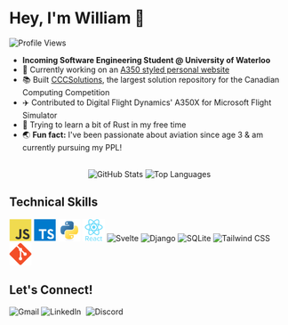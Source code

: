 # Hey, I'm William 👋

<img src="https://komarev.com/ghpvc/?username=tankman61&style=flat-square&color=blue" alt="Profile Views" />

- **Incoming Software Engineering Student @ University of Waterloo**
- 🔭 Currently working on an [A350 styled personal website](https://github.com/Tankman61/personal-website)
- 📚 Built [CCCSolutions](https://cccsolutions.ca), the largest solution repository for the Canadian Computing Competition
- ✈️ Contributed to Digital Flight Dynamics' A350X for Microsoft Flight Simulator
- 🌱 Trying to learn a bit of Rust in my free time
- 🌏 **Fun fact:** I've been passionate about aviation since age 3 & am currently pursuing my PPL!

<br>

<div align="center">
  <img src="https://github-readme-stats.vercel.app/api?username=tankman61&theme=nord&show_icons=true&hide_border=true&count_private=true" height="150" alt="GitHub Stats" />
  <img src="https://github-readme-stats.vercel.app/api/top-langs/?username=tankman61&theme=nord&show_icons=true&hide_border=true&layout=compact" height="150" alt="Top Languages" />
</div>

## Technical Skills

<div align="left">
  <img src="https://raw.githubusercontent.com/devicons/devicon/master/icons/javascript/javascript-original.svg" alt="JavaScript" width="40" height="40"/>
  <img src="https://raw.githubusercontent.com/devicons/devicon/master/icons/typescript/typescript-original.svg" alt="TypeScript" width="40" height="40"/>
  <img src="https://raw.githubusercontent.com/devicons/devicon/master/icons/python/python-original.svg" alt="Python" width="40" height="40"/>
  <img src="https://raw.githubusercontent.com/devicons/devicon/master/icons/react/react-original-wordmark.svg" alt="React" width="40" height="40"/>
  <img src="https://upload.wikimedia.org/wikipedia/commons/1/1b/Svelte_Logo.svg" alt="Svelte" width="40" height="40"/>
  <img src="https://cdn.worldvectorlogo.com/logos/django.svg" alt="Django" width="40" height="40"/>
  <img src="https://www.vectorlogo.zone/logos/sqlite/sqlite-icon.svg" alt="SQLite" width="40" height="40"/>
  <img src="https://www.vectorlogo.zone/logos/tailwindcss/tailwindcss-icon.svg" alt="Tailwind CSS" width="40" height="40"/>
  <img src="https://raw.githubusercontent.com/devicons/devicon/master/icons/git/git-original.svg" alt="Git" width="40" height="40"/>
</div>

## Let's Connect!

<div align="left">
<a href="mailto:willi64645@gmail.com" style="all: unset; display: inline-block; cursor: pointer;">
  <img src="https://img.shields.io/static/v1?message=Gmail&logo=gmail&label=&color=D14836&logoColor=white&labelColor=&style=for-the-badge" height="35" alt="Gmail" />
</a>
<a href="https://linkedin.com/in/williamyang07" style="text-decoration: none; display: inline-block; margin-right: 5px;">
  <img src="https://img.shields.io/static/v1?message=LinkedIn&logo=linkedin&label=&color=0077B5&logoColor=white&labelColor=&style=for-the-badge" height="35" alt="LinkedIn" />
</a>
<a href="https://no_better_way_to_do_this_but_its_tankman69_lolol" style="text-decoration: none; display: inline-block; margin-right: 5px;">
  <img src="https://img.shields.io/static/v1?message=Discord&logo=discord&label=&color=7289DA&logoColor=white&labelColor=&style=for-the-badge" height="35" alt="Discord" />
</a>
</div>
